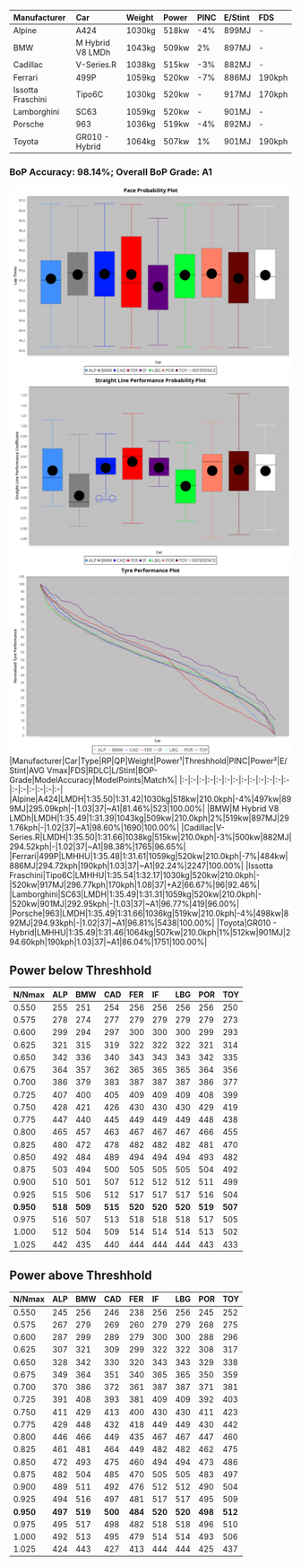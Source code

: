 |Manufacturer|Car|Weight|Power|PINC|E/Stint|FDS|
|:-|:-|:-|:-|:-|:-|:-|
|Alpine|A424|1030kg|518kw|-4%|899MJ|-|
|BMW|M Hybrid V8 LMDh|1043kg|509kw|2%|897MJ|-|
|Cadillac|V-Series.R|1038kg|515kw|-3%|882MJ|-|
|Ferrari|499P|1059kg|520kw|-7%|886MJ|190kph|
|Issotta Fraschini|Tipo6C|1030kg|520kw|-|917MJ|170kph|
|Lamborghini|SC63|1059kg|520kw|-|901MJ|-|
|Porsche|963|1036kg|519kw|-4%|892MJ|-|
|Toyota|GR010 - Hybrid|1064kg|507kw|1%|901MJ|190kph|

### BoP Accuracy: 98.14%; Overall BoP Grade: A1
![PACECHART](./IMG/AUTO.png)
![STRAIGHTLINEPERFORMANCECHART](./IMG/AUTO_sp.png)
![TYREPERFORMANCECHART](./IMG/AUTO_tw.png)
|Manufacturer|Car|Type|RP|QP|Weight|Power¹|Threshhold|PINC|Power²|E/Stint|AVG Vmax|FDS|RDLC|L/Stint|BOP-Grade|ModelAccuracy|ModelPoints|Match%|
|:-|:-|:-|:-|:-|:-|:-|:-|:-|:-|:-|:-|:-|:-|:-|:-|:-|:-|:-|
|Alpine|A424|LMDH|1:35.50|1:31.42|1030kg|518kw|210.0kph|-4%|497kw|899MJ|295.09kph|-|1.03|37|~A1|81.46%|523|100.00%|
|BMW|M Hybrid V8 LMDh|LMDH|1:35.49|1:31.39|1043kg|509kw|210.0kph|2%|519kw|897MJ|291.76kph|-|1.02|37|~A1|98.60%|1690|100.00%|
|Cadillac|V-Series.R|LMDH|1:35.50|1:31.66|1038kg|515kw|210.0kph|-3%|500kw|882MJ|294.52kph|-|1.02|37|~A1|98.38%|1765|96.65%|
|Ferrari|499P|LMHHU|1:35.48|1:31.61|1059kg|520kw|210.0kph|-7%|484kw|886MJ|294.72kph|190kph|1.03|37|~A1|92.24%|2247|100.00%|
|Issotta Fraschini|Tipo6C|LMHHU|1:35.54|1:32.17|1030kg|520kw|210.0kph|-|520kw|917MJ|296.77kph|170kph|1.08|37|+A2|66.67%|96|92.46%|
|Lamborghini|SC63|LMDH|1:35.49|1:31.31|1059kg|520kw|210.0kph|-|520kw|901MJ|292.95kph|-|1.03|37|~A1|96.77%|419|96.00%|
|Porsche|963|LMDH|1:35.49|1:31.66|1036kg|519kw|210.0kph|-4%|498kw|892MJ|294.93kph|-|1.02|37|~A1|96.81%|5438|100.00%|
|Toyota|GR010 - Hybrid|LMHHU|1:35.49|1:31.46|1064kg|507kw|210.0kph|1%|512kw|901MJ|294.60kph|190kph|1.03|37|~A1|86.04%|1751|100.00%|

## Power below Threshhold
|N/Nmax|ALP|BMW|CAD|FER|IF|LBG|POR|TOY|
|:-|:-|:-|:-|:-|:-|:-|:-|:-|
|0.550|255|251|254|256|256|256|256|250|
|0.575|278|274|277|279|279|279|279|273|
|0.600|299|294|297|300|300|300|299|293|
|0.625|321|315|319|322|322|322|321|314|
|0.650|342|336|340|343|343|343|342|335|
|0.675|364|357|362|365|365|365|364|356|
|0.700|386|379|383|387|387|387|386|377|
|0.725|407|400|405|409|409|409|408|399|
|0.750|428|421|426|430|430|430|429|419|
|0.775|447|440|445|449|449|449|448|438|
|0.800|465|457|463|467|467|467|466|455|
|0.825|480|472|478|482|482|482|481|470|
|0.850|492|484|489|494|494|494|493|482|
|0.875|503|494|500|505|505|505|504|492|
|0.900|510|501|507|512|512|512|511|499|
|0.925|515|506|512|517|517|517|516|504|
|**0.950**|**518**|**509**|**515**|**520**|**520**|**520**|**519**|**507**|
|0.975|516|507|513|518|518|518|517|505|
|1.000|512|504|509|514|514|514|513|502|
|1.025|442|435|440|444|444|444|443|433|

## Power above Threshhold
|N/Nmax|ALP|BMW|CAD|FER|IF|LBG|POR|TOY|
|:-|:-|:-|:-|:-|:-|:-|:-|:-|
|0.550|245|256|246|238|256|256|245|252|
|0.575|267|279|269|260|279|279|268|275|
|0.600|287|299|289|279|300|300|288|296|
|0.625|307|321|309|299|322|322|308|317|
|0.650|328|342|330|320|343|343|329|338|
|0.675|349|364|351|340|365|365|350|359|
|0.700|370|386|372|361|387|387|371|381|
|0.725|391|408|393|381|409|409|392|403|
|0.750|411|429|413|400|430|430|411|423|
|0.775|429|448|432|418|449|449|430|442|
|0.800|446|466|449|435|467|467|447|460|
|0.825|461|481|464|449|482|482|462|475|
|0.850|472|493|475|460|494|494|473|486|
|0.875|482|504|485|470|505|505|483|497|
|0.900|489|511|492|476|512|512|490|504|
|0.925|494|516|497|481|517|517|495|509|
|**0.950**|**497**|**519**|**500**|**484**|**520**|**520**|**498**|**512**|
|0.975|495|517|498|482|518|518|496|510|
|1.000|492|513|495|479|514|514|493|506|
|1.025|424|443|427|413|444|444|425|437|
